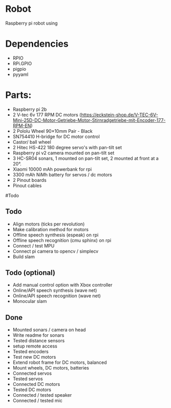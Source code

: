 # Robot
Raspberry pi robot using 

# Dependencies
- RPIO
- RPi.GPIO
- pigpio
- pyyaml

# Parts:
- Raspberry pi 2b
- 2 V-tec 6v 177 RPM DC motors (https://eckstein-shop.de/V-TEC-6V-Mini-25D-DC-Motor-Getriebe-Motor-Stirnradgetriebe-mit-Encoder-177-RPM-EN)
- 2 Pololu Wheel 90×10mm Pair - Black
- SN754410 H-bridge for DC motor control
- Castor/ ball wheel
- 2 Hitec HS-422 180 degree servo's with pan-tilt set
- Raspberry pi v2 camera mounted on pan-tilt set
- 3 HC-SR04 sonars, 1 mounted on pan-tilt set, 2 mounted at front at a 20°. 
- Xiaomi 10000 mAh powerbank for rpi
- 3300 mAh NiMh battery for servos / dc motors 
- 2 Pinout boards
- Pinout cables


#Todo
## Todo
- Align motors (ticks per revolution)
- Make calibration method for motors
- Offline speech synthesis (espeak) on rpi
- Offline speech recognition (cmu sphinx) on rpi
- Connect / test MPU
- Connect pi camera to opencv / simplecv
- Build slam

## Todo (optional)
- Add manual control option with Xbox controller
- Online/API speech synthesis (wave net)
- Online/API speech recognition (wave net)
- Monocular slam

## Done
- Mounted sonars / camera on head
- Write readme for sonars
- Tested distance sensors
- setup remote access
- Tested encoders
- Test new DC motors
- Extend robot frame for DC motors, balanced
- Mount wheels, DC motors, batteries
- Connected servos
- Tested servos
- Connected DC motors
- Tested DC motors
- Connected / tested speaker
- Connected / tested mic
